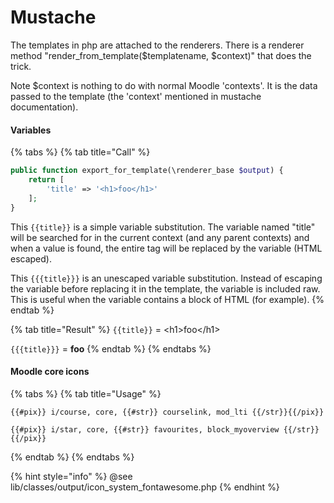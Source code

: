 # Mustache

The templates in php are attached to the renderers. There is a renderer method "render\_from\_template\($templatename, $context\)" that does the trick.

Note $context is nothing to do with normal Moodle 'contexts'. It is the data passed to the template \(the 'context' mentioned in mustache documentation\).

#### Variables

{% tabs %}
{% tab title="Call" %}
```php
public function export_for_template(\renderer_base $output) {
    return [
        'title' => '<h1>foo</h1>'
    ];
}
```

This `{{title}}` is a simple variable substitution. The variable named "title" will be searched for in the current context \(and any parent contexts\) and when a value is found, the entire tag will be replaced by the variable \(HTML escaped\).

This `{{{title}}}` is an unescaped variable substitution. Instead of escaping the variable before replacing it in the template, the variable is included raw. This is useful when the variable contains a block of HTML \(for example\).
{% endtab %}

{% tab title="Result" %}
`{{title}}`  = &lt;h1&gt;foo&lt;/h1&gt;

`{{{title}}}`  = **foo**
{% endtab %}
{% endtabs %}

#### Moodle core icons

{% tabs %}
{% tab title="Usage" %}
```markup
{{#pix}} i/course, core, {{#str}} courselink, mod_lti {{/str}}{{/pix}}

{{#pix}} i/star, core, {{#str}} favourites, block_myoverview {{/str}} {{/pix}}
```
{% endtab %}
{% endtabs %}

{% hint style="info" %}
@see lib/classes/output/icon\_system\_fontawesome.php
{% endhint %}


